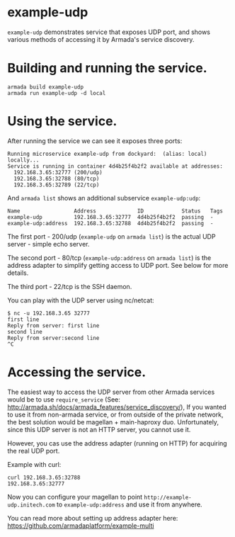 # example-udp

`example-udp` demonstrates service that exposes UDP port, and shows various methods of accessing it by Armada's service discovery.

# Building and running the service.


    armada build example-udp
    armada run example-udp -d local


# Using the service.

After running the service we can see it exposes three ports:

    Running microservice example-udp from dockyard:  (alias: local) locally...
    Service is running in container 4d4b25f4b2f2 available at addresses:
      192.168.3.65:32777 (200/udp)
      192.168.3.65:32788 (80/tcp)
      192.168.3.65:32789 (22/tcp)

And `armada list` shows an additional subservice `example-udp:udp`:

    Name                 Address             ID            Status   Tags                
    example-udp          192.168.3.65:32777  4d4b25f4b2f2  passing  -                   
    example-udp:address  192.168.3.65:32788  4d4b25f4b2f2  passing  -            

The first port - 200/udp (`example-udp` on `armada list`) is the actual UDP server - simple echo server. 

The second port - 80/tcp (`example-udp:address` on `armada list`) is the address adapter to simplify getting access to UDP port. See below for more details.

The third port - 22/tcp is the SSH daemon.

You can play with the UDP server using nc/netcat: 
 
    $ nc -u 192.168.3.65 32777
    first line
    Reply from server: first line
    second line
    Reply from server:second line
    ^C

# Accessing the service.

The easiest way to access the UDP server from other Armada services would be to use `require_service` (See: http://armada.sh/docs/armada_features/service_discovery/),
If you wanted to use it from non-armada service, or from outside of the private network, the best solution would be magellan + main-haproxy duo.
Unfortunately, since this UDP server is not an HTTP server, you cannot use it.

However, you cas use the address adapter (running on HTTP) for acquiring the real UDP port.

Example with curl:

    curl 192.168.3.65:32788
    192.168.3.65:32777

Now you can configure your magellan to point `http://example-udp.initech.com` to `example-udp:address` and use it from anywhere. 

You can read more about setting up address adapter here: https://github.com/armadaplatform/example-multi
